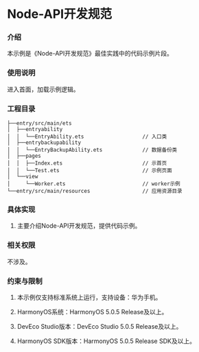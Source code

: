 # Node-API开发规范

### 介绍

本示例是《Node-API开发规范》最佳实践中的代码示例片段。

### 使用说明

进入首面，加载示例逻辑。


### 工程目录

``` 
├──entry/src/main/ets                          
│  ├──entryability
│  │  └──EntryAbility.ets                   // 入口类
│  ├──entrybackupability
│  │  └──EntryBackupAbility.ets             // 数据备份类
│  ├──pages
│  │  ├──Index.ets                          // 示首页
│  │  └──Test.ets                           // 示例页面
│  └──view        
│     └──Worker.ets                         // worker示例
└──entry/src/main/resources                 // 应用资源目录
```

### 具体实现

1. 主要介绍Node-API开发规范，提供代码示例。

### 相关权限

不涉及。

### 约束与限制

1. 本示例仅支持标准系统上运行，支持设备：华为手机。

2. HarmonyOS系统：HarmonyOS 5.0.5 Release及以上。

3. DevEco Studio版本：DevEco Studio 5.0.5 Release及以上。

4. HarmonyOS SDK版本：HarmonyOS 5.0.5 Release SDK及以上。